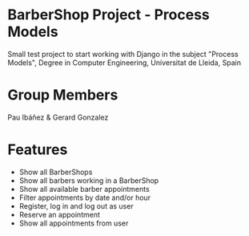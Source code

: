 # BarberShop Project - Process Models
Small test project to start working with Django in the subject "Process Models", Degree in Computer Engineering, Universitat de Lleida, Spain

# Group Members
Pau Ibáñez & Gerard Gonzalez

# Features
 * Show all BarberShops
 * Show all barbers working in a BarberShop
 * Show all available barber appointments
 * Filter appointments by date and/or hour
 * Register, log in and log out as user
 * Reserve an appointment
 * Show all appointments from user
